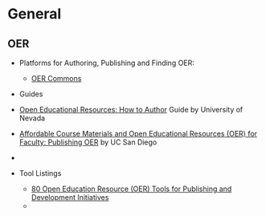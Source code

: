 # General

## OER

- Platforms for Authoring, Publishing and Finding OER:
	- [OER Commons](https://www.oercommons.org/)


- Guides
 - [Open Educational Resources: How to Author](https://guides.library.unr.edu/oer/create) Guide by University of Nevada
 - [Affordable Course Materials and Open Educational Resources (OER) for Faculty: Publishing OER](https://ucsd.libguides.com/OERforfaculty/publish) by UC San Diego
 - 

- Tool Listings
	- [80 Open Education Resource (OER) Tools for Publishing and Development Initiatives](https://oedb.org/ilibrarian/80-oer-tools/)
	-
